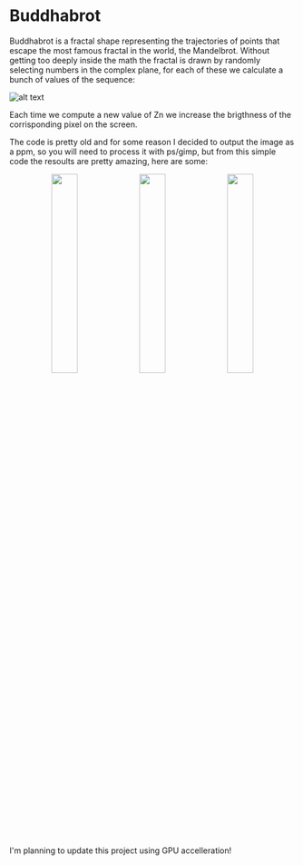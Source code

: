 

# Buddhabrot
<p>Buddhabrot is a fractal shape representing the trajectories of points that escape the most famous fractal in the world, the Mandelbrot. Without getting too deeply inside the math the fractal is drawn by randomly selecting numbers in the complex plane, for each of these we calculate a bunch of values of the sequence:</p>

![alt text](https://wikimedia.org/api/rest_v1/media/math/render/svg/1a54e8358cb6b679f0936e282906d718bd34ecb3)

<p>Each time we compute a new value of Zn we increase the brigthness of the corrisponding pixel on the screen.</p>

<p>The code is pretty old and for some reason I decided to output the image as a ppm, so you will need to process it with ps/gimp, but from this simple code the resoults are pretty amazing, here are some: </p>

<div class = "container" align="center" display = "flex" flex-direction = "row">
<img src="https://i.imgur.com/oJc8TXs.jpg" width =  "30%">
<img src="https://i.imgur.com/mK7CkOr.jpg" width =  "30%">
<img src="https://i.imgur.com/lIIlro8.jpg" width =  "30%">
</div>
<p>I'm planning to update this project using GPU accelleration!</p>
